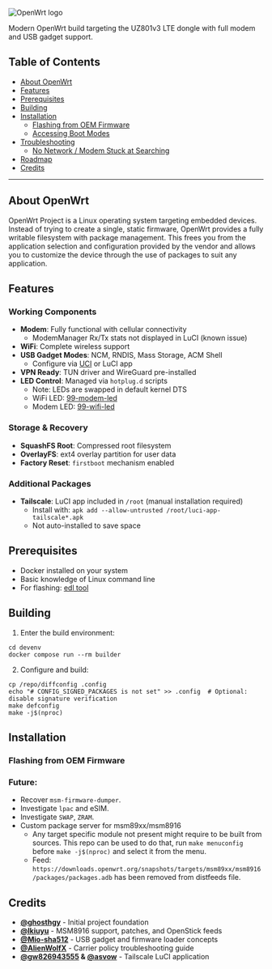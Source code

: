 ![OpenWrt logo](https://raw.githubusercontent.com/openwrt/openwrt/refs/heads/main/include/logo.png)

Modern OpenWrt build targeting the UZ801v3 LTE dongle with full modem and USB gadget support.

## Table of Contents

- [About OpenWrt](#about-openwrt)
- [Features](#features)
- [Prerequisites](#prerequisites)
- [Building](#building)
- [Installation](#installation)
  - [Flashing from OEM Firmware](#flashing-from-oem-firmware)
  - [Accessing Boot Modes](#accessing-boot-modes)
- [Troubleshooting](#troubleshooting)
  - [No Network / Modem Stuck at Searching](#no-network--modem-stuck-at-searching)
- [Roadmap](#roadmap)
- [Credits](#credits)

---

## About OpenWrt

OpenWrt Project is a Linux operating system targeting embedded devices. Instead of trying to create a single, static firmware, OpenWrt provides a fully writable filesystem with package management. This frees you from the application selection and configuration provided by the vendor and allows you to customize the device through the use of packages to suit any application.

## Features

### Working Components
- **Modem**: Fully functional with cellular connectivity
  - ModemManager Rx/Tx stats not displayed in LuCI (known issue)
- **WiFi**: Complete wireless support
- **USB Gadget Modes**: NCM, RNDIS, Mass Storage, ACM Shell
  - Configure via [UCI](packages/uci-usb-gadget/readme.md) or LuCI app
- **VPN Ready**: TUN driver and WireGuard pre-installed
- **LED Control**: Managed via `hotplug.d` scripts
  - Note: LEDs are swapped in default kernel DTS
  - WiFi LED: [99-modem-led](packages/ledcontrol/files/99-modem-led)
  - Modem LED: [99-wifi-led](packages/ledcontrol/files/99-wifi-led)

### Storage & Recovery
- **SquashFS Root**: Compressed root filesystem
- **OverlayFS**: ext4 overlay partition for user data
- **Factory Reset**: `firstboot` mechanism enabled

### Additional Packages
- **Tailscale**: LuCI app included in `/root` (manual installation required)
  - Install with: `apk add --allow-untrusted /root/luci-app-tailscale*.apk`
  - Not auto-installed to save space

## Prerequisites

- Docker installed on your system
- Basic knowledge of Linux command line
- For flashing: [edl tool](https://github.com/bkerler/edl)

## Building

1. Enter the build environment:
```
cd devenv
docker compose run --rm builder
```

2. Configure and build:
```
cp /repo/diffconfig .config
echo "# CONFIG_SIGNED_PACKAGES is not set" >> .config  # Optional: disable signature verification
make defconfig
make -j$(nproc)
```

## Installation

### Flashing from OEM Firmware

### Future:
- Recover `msm-firmware-dumper`.
- Investigate `lpac` and eSIM.
- Investigate `SWAP`, `ZRAM`.
- Custom package server for msm89xx/msm8916
  - Any target specific module not present might require to be built from sources. This repo can be used to do that, run `make menuconfig` before `make -j$(nproc)` and select it from the menu.
  - Feed:  `https://downloads.openwrt.org/snapshots/targets/msm89xx/msm8916/packages/packages.adb` has been removed from distfeeds file.

## Credits

- **[@ghosthgy](https://github.com/ghosthgy/openwrt-msm8916)** - Initial project foundation
- **[@lkiuyu](https://github.com/lkiuyu/immortalwrt)** - MSM8916 support, patches, and OpenStick feeds
- **[@Mio-sha512](https://github.com/Mio-sha512/OpenStick-Builder)** - USB gadget and firmware loader concepts
- **[@AlienWolfX](https://github.com/AlienWolfX/UZ801-USB_MODEM/wiki/Troubleshooting)** - Carrier policy troubleshooting guide
- **[@gw826943555](https://github.com/gw826943555/luci-app-tailscale) & [@asvow](https://github.com/asvow)** - Tailscale LuCI application